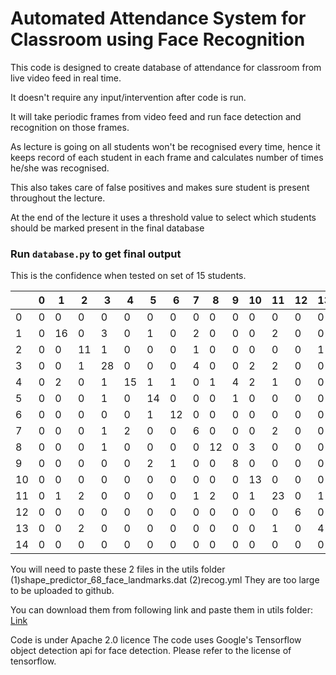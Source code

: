 # Automated Attendance System for Classroom using Face Recognition

This code is designed to create database of attendance for classroom from live video feed in real time. 

It doesn't require any input/intervention after code is run. 

It will take periodic frames from video feed and run face detection and recognition on those frames. 

As lecture is going on all students won't be recognised every time, hence it keeps record of each student in each frame and calculates number of times he/she was recognised. 

This also takes care of false positives and makes sure student is present throughout the lecture. 

At the end of the lecture it uses a threshold value to select which students should be marked present in the final database 


### Run `database.py` to get final output

This is the confidence when tested on set of 15 students.

|    | 0 | 1  | 2  | 3  | 4  | 5  | 6  | 7 | 8  | 9 | 10 | 11 | 12 | 13 | 14 |
|----|---|----|----|----|----|----|----|---|----|---|----|----|----|----|----|
| 0  | 0 | 0  | 0  | 0  | 0  | 0  | 0  | 0 | 0  | 0 | 0  | 0  | 0  | 0  | 0  |
| 1  | 0 | 16 | 0  | 3  | 0  | 1  | 0  | 2 | 0  | 0 | 0  | 2  | 0  | 0  | 1  |
| 2  | 0 | 0  | 11 | 1  | 0  | 0  | 0  | 1 | 0  | 0 | 0  | 0  | 0  | 1  | 1  |
| 3  | 0 | 0  | 1  | 28 | 0  | 0  | 0  | 4 | 0  | 0 | 2  | 2  | 0  | 0  | 0  |
| 4  | 0 | 2  | 0  | 1  | 15 | 1  | 1  | 0 | 1  | 4 | 2  | 1  | 0  | 0  | 0  |
| 5  | 0 | 0  | 0  | 1  | 0  | 14 | 0  | 0 | 0  | 1 | 0  | 0  | 0  | 0  | 0  |
| 6  | 0 | 0  | 0  | 0  | 0  | 1  | 12 | 0 | 0  | 0 | 0  | 0  | 0  | 0  | 0  |
| 7  | 0 | 0  | 0  | 1  | 2  | 0  | 0  | 6 | 0  | 0 | 0  | 2  | 0  | 0  | 1  |
| 8  | 0 | 0  | 0  | 1  | 0  | 0  | 0  | 0 | 12 | 0 | 3  | 0  | 0  | 0  | 0  |
| 9  | 0 | 0  | 0  | 0  | 0  | 2  | 1  | 0 | 0  | 8 | 0  | 0  | 0  | 0  | 1  |
| 10 | 0 | 0  | 0  | 0  | 0  | 0  | 0  | 0 | 0  | 0 | 13 | 0  | 0  | 0  | 0  |
| 11 | 0 | 1  | 2  | 0  | 0  | 0  | 0  | 1 | 2  | 0 | 1  | 23 | 0  | 1  | 0  |
| 12 | 0 | 0  | 0  | 0  | 0  | 0  | 0  | 0 | 0  | 0 | 0  | 0  | 6  | 0  | 0  |
| 13 | 0 | 0  | 2  | 0  | 0  | 0  | 0  | 0 | 0  | 0 | 0  | 1  | 0  | 4  | 0  |
| 14 | 0 | 0  | 0  | 0  | 0  | 0  | 0  | 0 | 0  | 0 | 0  | 0  | 0  | 0  | 16 |



You will need to paste these 2 files in the utils folder
    (1)shape_predictor_68_face_landmarks.dat
    (2)recog.yml
They are too large to be uploaded to github.

You can download them from following link and paste them in utils folder:
[Link](https://drive.google.com/open?id=1-O-2ad-HHmYQ6dJ13qHwzwvhlqOYX1T)

Code is under Apache 2.0 licence
The code uses Google's Tensorflow object detection api for face detection. Please refer to the license of tensorflow.
